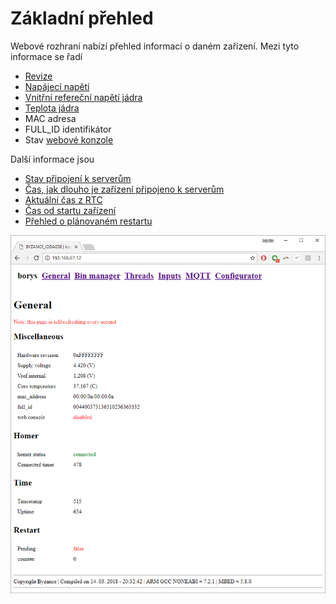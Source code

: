 # Základní přehled

Webové rozhraní nabízí přehled informací o daném zařízení. Mezi tyto informace se řadí

* [Revize]()
* [Napájecí napětí](../../sprava-zarizeni/provozni-informace.md#napajeci-napeti)
* [Vnitřní refereční napětí jádra](../../sprava-zarizeni/provozni-informace.md#referencni-napeti)
* [Teplota jádra](../../sprava-zarizeni/provozni-informace.md#teplota-jadra)
* MAC adresa
* FULL\_ID identifikátor
* Stav [webové konzole](../webova-konzole.md)

Další informace jsou

* [Stav připojení k serverům](../../sprava-zarizeni/provozni-informace.md#cas-pripojeni-k-serverum)
* [Čas, jak dlouho je zařízení připojeno k serverům](../../sprava-zarizeni/provozni-informace.md#cas-pripojeni-k-serverum)
* [Aktuální čas z RTC](../../tutorialy/prace-s-datem-a-casem-rtc.md)
* [Čas od startu zařízení](../../sprava-zarizeni/provozni-informace.md#cas-behu-zarizeni)
* [Přehled o plánovaném restartu](../odlozeny-restart.md)

![](../../../.gitbook/assets/web_general.png)

